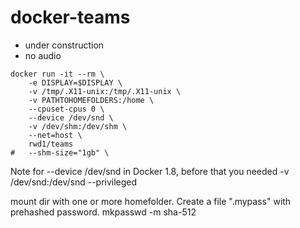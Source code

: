 # docker-teams

* under construction
* no audio



```
docker run -it --rm \
    -e DISPLAY=$DISPLAY \
    -v /tmp/.X11-unix:/tmp/.X11-unix \
    -v PATHTOHOMEFOLDERS:/home \
    --cpuset-cpus 0 \
    --device /dev/snd \
    -v /dev/shm:/dev/shm \
    --net=host \
	rwd1/teams
#	--shm-size="1gb" \

```



Note  for --device /dev/snd in Docker 1.8, before that you needed 
-v /dev/snd:/dev/snd --privileged


mount dir with one or more homefolder. 
Create a file ".mypass" with prehashed password. 
mkpasswd -m sha-512
